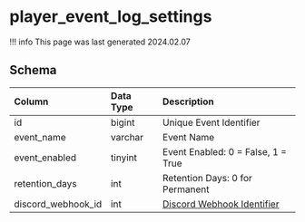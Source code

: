 # player_event_log_settings

!!! info
	This page was last generated 2024.02.07

## Schema

| Column | Data Type | Description |
| :--- | :--- | :--- |
| id | bigint | Unique Event Identifier |
| event_name | varchar | Event Name |
| event_enabled | tinyint | Event Enabled: 0 = False, 1 = True |
| retention_days | int | Retention Days: 0 for Permanent |
| discord_webhook_id | int | [Discord Webhook Identifier](../../schema/admin/discord_webhooks.md) |

